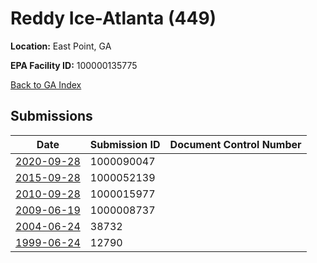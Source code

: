 # Reddy Ice-Atlanta (449)

**Location:** East Point, GA

**EPA Facility ID:** 100000135775

[Back to GA Index](../../index.md)

## Submissions

| Date | Submission ID | Document Control Number |
|------|--------------|-------------------------|
| [2020-09-28](submissions/1000090047.md) | 1000090047 |  |
| [2015-09-28](submissions/1000052139.md) | 1000052139 |  |
| [2010-09-28](submissions/1000015977.md) | 1000015977 |  |
| [2009-06-19](submissions/1000008737.md) | 1000008737 |  |
| [2004-06-24](submissions/38732.md) | 38732 |  |
| [1999-06-24](submissions/12790.md) | 12790 |  |

